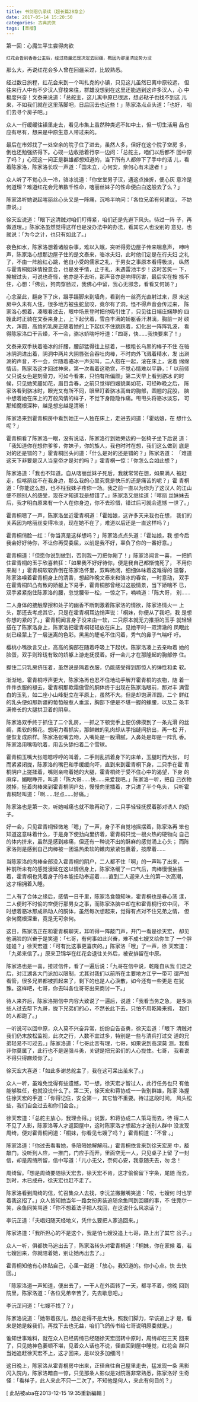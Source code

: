 ```yaml
---
title: 书剑恩仇录续（超长篇28章全）
date: 2017-05-14 15:20:50
categories: 古典武俠
tags: [草榴]
---
```

第一回：心魔生平生尝得肉欲

    红花会告别香香公主后，经过商量还是决定去回疆，概因为那里清延势力没
那么大，再说红花会多人曾在回疆呆过，比较熟悉。

经过数日旅程，红花会来到一个叫扎克的小镇，只见这儿虽然已离中原较远，
但往来行人中有不少汉人穿梭来往，群雄没想到在这里还能遇到这许多汉人，心
中极度兴奋！文泰来说道：「总舵主，这儿离中原已很远，想必鞑子也找不到这
儿来，不如我们就在这里落脚吧，日后回去也近些！」陈家洛点点头道：「也好，
咱们去寻个房子吧。」

众人一行缓缓往镇里走去，看见市集上虽然种类远不如中土，但一切生活用
品也应有尽有，想来是中原生意人带过来的。

最后在市郊找了一处空余的院子住了进去，虽然人多，但好在这个院子空房
多，倒也还勉强挤得下。心砚一边收拾着行李一边问：「总舵主，咱们以后都不
回中原了吗？」心砚这一问正是群雄都想知道的，当下所有人都停下了手中的活
儿，看着陈家洛，陈家洛长叹一声道：「国未立，心何安，奈何心有未逮者！」

众人听了不觉心头一冷，骆冰说道：「你堂堂男子汉，遇这点挫折，便心灰
意冷是何道理？难道红花会兄弟数千性命，喀丽丝妹子的性命便白白这般去了么？」

陈家洛听她说起喀丽丝心头又是一阵痛，沉呤半响问：「各位兄弟有何建议，
不妨直说。」

徐天宏说道：「眼下这清贼对咱们盯得紧，咱们还是先避下风头。待过一阵
子，再做道理。」陈家洛虽然觉得这样也是没办法中的办法，看其它人也没别的
意见，也就说：「为今之计，也只有如此了。」

夜色如水，陈家洛想着诸般杂事，难以入眠，突听得旁边屋子传来喘息声，
呻吟声，陈家洛心想那边屋子住的是文泰来，骆冰夫妇，此时他们定是在行夫妇
之礼了，不由一阵脸红心跳，他自小受的儒家之礼，于男女之事原本看得极淡，
纵然与霍青桐姐妹情投意合，也是发乎情，止于礼，未遇雷池半步！这时苦笑一
下，掩被过头，可说也奇怪，他亦是不去听，那声音亦是响得厉害，最后实在按
捺不住，心想：「佛云，狗肉穿肠过，我佛心中留，我心无邪念，看看又何妨？」

心念至此，翻身下了床，蹑手蹑脚来到墙角，看到有一丝亮光直射过来，原
来这房中久未有人住，很多地方被虫蛇鼠咬，竟尔有了洞，怪不得声音会传过来，
陈家洛心想着，凑眼看过去，眼中场景登时把他吸引住了，只见往日端庄娴静的
四嫂此时正骑在文泰来身上，上下起伏着，雪白丰满的娇躯香汗淋漓，胸前一对
硕大，浑圆，高耸的乳房正随着她的上下起伏不住跳跃着，幻化出一阵阵乳波，
看得陈家洛口干舌燥，不一会，骆冰娇喘吁吁道：「四哥，快……我快要来了！」

文泰来双手扶着骆冰的纤腰，腰部猛得往上挺着，一根粗长乌黑的棒子不住
在骆冰阴洞进出着，阴洞中两片大阴唇张合吞吐肉棒，不时向外飞溅着精水，发
出涮涮的声音，不一会，伴随着骆冰一声尖叫，二人抱在一起，滚在床上，说着
绵绵情话，陈家洛这才回过神来，第一次看着这艳宫，不觉心情难以平静，：「
以前师父只说女色是刻骨刀，可如今看来，只怕有所偏颇」第二天早上看到骆冰
的时候，只见她笑靥如花，眉目含春，之前只觉得四嫂貌美如花，可经昨晚之后，
陈家洛看到骆冰时，眼光又有所不同，眼里盯着骆冰高耸的胸部，圆翘的屁股，
脑中想着她在床上的万般风情的样子，不觉下身隐隐作痛。甩甩头将骆冰淡忘，
可那知魔根深种，越是想忘越是清晰！

陈家洛来到霍青桐房中看到她正一人独在床上，走进去问道：「霍姑娘，在
想什么呢？」

霍青桐看了陈家洛一眼，没有说话，陈家洛行到她旁边的一张椅子坐下后说
道：「我知道你在想你爹爹，你妹子，你的族人，我也时时在想，我们这么做到
底是对的还是错的？」霍青桐回头问道：「什么是对的还是错的？」陈家洛道：
「难道这天下非要是汉人当皇帝才是对的吗？」霍青桐一惊：「你怎么会如此想？」

陈家洛道：「我也不知道。自从喀丽丝妹子死后，我就常常在想，如果满人
被赶走，但喀丽丝不在我身边，那么我的心里究竟是快乐的还是痛苦的呢？」霍
青桐道：「你能这么想，也不枉我妹子疼你一场。我之前一直以为你为了这汉人
的江山便不顾别人的感受，现在才知道我是想错了。」陈家洛又继续道：「喀丽
丝妹妹去后，我才明白原来有一个人在你身边，你不去珍惜，错过后可就会遗憾
一世了。」

霍青桐嗯了一声，陈家洛坐近霍青桐道：「霍姑娘，这许多天来我也在想，
我们的关系因为喀丽丝变得冷淡，现在她不在了，难道以后还是一直这样吗？」

霍青桐俏脸一红：「你当真是这样想吗？」陈家洛点点头道：「霍姑娘，我
想今后我会好好待你，不让你再受委屈，以前是我不好，辜负了你的一番好意。」

霍青桐道：「但愿你说到做到，否则我一刀把你剐了！」陈家洛闻言一喜，
一把抓住霍青桐的玉手欣喜若狂：「如果我不好好待你，便是我自己都惭愧死了，
不用你来剐！」霍青桐软软靠倒在陈家洛怀里，双眸微闭，细细体味着这难得的
温馨，陈家洛嗅着霍青桐身上的清香，想起昨晚文泰来和骆冰的春宫，一时意动，
双手在霍青桐凹凸有致的娇躯上下易手，霍青桐那曾经过这般情景，当下娇喘不
已，双手紧紧抱住陈家洛的腰，忽觉腰带一松，一惊之下，喃喃道：「陈大哥，
别……

二人身体的接触摩擦和处子的幽香不断刺激着陈家洛的情欲，陈家洛情火一
上头，那还去考虑其它，只是在霍青桐耳边悄声说：「桐妹，你便从了我吧，我
是想你想的紧的了。」霍青桐闻言身子没来由一软，二只原本就无力推拒的玉手
就轻轻搭在了陈家洛身上，陈家洛把霍青桐轻轻放在床上。见她平时一双清澈的
凤眼此刻已经蒙上了一层迷离的色彩。黑黑的睫毛不住闪着，秀气的鼻子气喘吁
吁。

樱桃小嘴欲言又止，高高的胸部在随着呼吸上下起伏。陈家洛凑上去亲吻着
她的脸蛋，双手则玲珑有致的娇躯上游走抚摸着。好一会儿才在那隆起的胸部停
住。

握住二只乳房挤压着，虽然说是隔着衣服，仍能感受得到那惊人的弹性和柔
软。

渐渐地，霍青桐哼声更大，陈家洛再也忍不住地动手解开霍青桐的衣物，随
着一件件衣服的褪去，霍青桐那欺霜傲雪的胴体终于出现在陈家洛眼前，那对丰
满雪白的玉乳，如二座小山峰挺立在平原上，虽然不大。但是却饱满浑圆，二个
鲜红的乳头便如那新疆的葡萄般惹人垂涎，胸部下便是不堪一握的蜂腰，以及二
条丰满修长的大腿拱卫着的阴阜。

陈家洛双手终于抓住了二个乳房，一抓之下顿觉手上便仿佛摸到了一条光滑
的丝绸，柔软的棉花。想用力看抓实，那鲜嫩的乳肉却从手指缝间挤出，再一松
开，便恢复成原样。陈家洛张嘴去吻，入嘴处是一股滑腻，入鼻处是却是一阵乳
香。陈家洛用嘴吸吮着，用舌头舔扫着二个雪球。

霍青桐玉嘴大张嗯嗯哼哼的叫着，二手则乱抓着身下的床单，玉腿时而大张，
时而紧紧闭拢，陈家洛的嘴巴和手缓缓向吓，直到来到霍青桐下身，二只手在霍
青桐阴户上搓揉着，嘴则亲吻着她的大腿，霍青桐终于受不住心中的渴望，下身
的麻痒，媚眼睁开，叫道：「陈大哥……快……来爱我吧。」陈家洛一听，把自
己衣物脱掉，挺着肉棒来到霍青桐阴户处，慢慢向里插着，才只进了半个龟头，
只听霍青桐轻叫道：「啊……轻点……好痛。」

陈家洛也是第一次，听她喊痛也就不敢再动了，二只手轻轻抚摸着那对诱人
的奶子。

好一会，只见霍青桐轻微地「嗯」了一声，身子不自觉地摇摆着，陈家洛再
笨也知道这意味着什么，于是身下使劲向里挤着，霍青桐只觉一根火热的硬物向
自己的体内挤来，虽然是感到疼痛，但还有一种说不出的酥麻的感觉涌上心头；
而陈家洛则是感到自己肉棒被一团温热柔软的嫩肉紧紧包裹着，按摩着……

当陈家洛的肉棒全部没入霍青桐的阴户，二人都不住「啊」的一声叫了出来，
一种前所未有的感觉漫延在这以情侣身上，陈家洛缓了一口气后，肉棒慢慢抽插
着，霍青桐也凭着身子的本能扭动奉迎着……直到二人迎来人生的第一次高潮，
这才相拥着入睡。

二人有了合体之缘后，感情一日千里，陈家洛食髓知味，霍青桐也是春心荡
漾，二人便时不时偷的空便行那男女之事，而陈家洛脑中却在和霍青桐行欢中间，
不时想着骆冰那成熟动人的胴体，虽然每次想起来，觉得有点对不住兄弟之情，
但奈何魔根深重，竟是无可奈何。

这日，陈家洛正在和霍青桐聊天，耳听得一阵敲门声，开门一看是徐天宏，
却见他满脸的兴奋于是笑道：「七哥，有何事如此兴奋，难不成七嫂又给你生了
一个胖娃娃？」徐天宏道：「可有比这事更喜庆的。」陈家洛「哦」了一声，徐
天宏道：「九弟来信了。」原来卫锦华在红花会退往关外后，被安排留在中原。

陈家洛也是一喜，接过信件，看了一遍后说：「九哥在信中说，乾隆自从我
们走之后，对江湖各大门派加以限制，尤其对我们以前所在主要地方江宁一带可
谓严加看管，很多兄弟都被抓起来了，剩下的也是人心涣散，如今还有一些更是
在犹豫。这样吧，七哥，你去叫各位哥哥出来商讨一下。」

待人来齐后，陈家洛把信中内容大致说了一遍后，说道：「我看当务之急，
是多派些人过去帮下九哥，拢下兄弟们的心，不然长此下去，只怕不用乾隆来抓，
我们的人都跑了。」

一听说可以回中原，众人莫不兴奋异常，纷纷自告奋勇，徐天宏道：「眼下
清贼对我们仍末放松监视，此次之行，人数不宜过多，特别是一些与清兵打过交
道的兄弟轻易不可过去。」陈家洛道：「七哥此言有理，七哥，如果说到高深莫
测，我看非你莫属了，此行也不是逞强斗勇，关键是把兄弟们的人心拢住。七哥，
我看说不得只得麻烦你了。」

徐天宏大喜道：「如此多谢总舵主了，我在这可呆出茧来了。」

众人一听，虽难免觉得有些遗憾，可一想，徐天宏才智过人，此行任务也只
有他能够胜任，也就没说什么了。第二天，徐天宏和蒋协成一一告别群雄，陈家
洛握住徐天宏的手道：「你得记住，安全第一，其它皆不重要。待过这段时间，
风头松些，我们自会过去和你们会合。」

徐天宏道：「总舵主放心，我理会得。」说罢，和蒋协成二人策马而去，待
得二人不见了人影，陈家洛等人才返回屋中，这时陈家洛才想起方才送别人群中
没发现周绮，便对霍青桐问道：「桐妹，你看见七嫂了吗？」霍青桐道：「不曾
。」

陈家洛道：「你过去看看她，多陪陪她解解闷。」霍青桐依言来到徐天宏房
中，敲敲门，没听到人应，一推门，门应手而开，里面空无一人，只见桌子上留
了一封信，却是周绮所留，信中写道：「儿小无父，奈何心安，我意随夫去，勿
念！

周绮留。「想是周绮要随徐天宏去，徐天宏不肯，这才偷偷留下字条，尾随
而去，到时，木已成舟，徐天宏也赶不走了。

陈家洛看到周绮的信，忙召集众人去找，李沅芷撇撇嘴笑道：「哎，七嫂何
时也学着我这招了。」众人皆知她当年一路女扮男装追随余鱼同到回疆的事，不
住莞尔一笑，余鱼同笑骂道：「你不想着法子把人找回，在这说什么风凉话？」

李沅芷道：「夫唱妇随天经地义，凭什么要把人家追回来。」

陈家洛道：「我所担心的不是这个，我是怕七嫂没追上七哥，路上出了其它
岔子。」

众人一听，俱都快马追出去了，陈家洛转头对霍青桐道：「桐妹，你在家候
着，若七嫂回来，你就陪着她，别让她再出去了。」

  霍青桐知他有心体贴自己，心里一甜道：「放心，我知道的。你小心点。快
去快回。」

「陈家洛道一声知道，便出去了，一干人在外面转了一天，都寻不着，傍晚
回到院里，陈家洛道：「各位兄弟辛苦了，先去歇息吧。」

李沅芷问道：「七嫂不找了？」

陈家洛说道：「她带着孩儿，想必走得不是太快，照我们脚力，早该追上才
是，看来是她是躲我们，再找下去也无益，咱们飞鸽传书给七哥说明原委就是。」

谁知世事难料，就在众人已经周绮已经随徐天宏回转中原时，周绮却在三天
回来了，只见她神色萎顿不堪，见着众人话也不说，径直回到屋中睡觉，红花会
群只当她追赶徐天宏不上，这才回来，是以没多加细问！

这日晚上，陈家洛从霍青桐房中出来，正径自往自己屋里走去，猛发现一条
黑影闪入院内，陈家洛暗自一惊，只见那条人影似是对院落非常熟悉，陈家洛好
生奇怪：「看样子，此人来此不只一二次了，不知他是何人，来此有何目的？」


[ 此貼被aba在2013-12-15 19:35重新編輯 ]